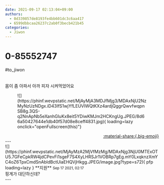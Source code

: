 ```yaml
---
date: 2021-09-17 02:13:04+09:00
authors:
  - 0d339857de8193fe4bb601dc3c6aa417
  - 6599dbbcaa26237c2ab0f3becb421b45
categories:
  - Jiwon
---
```


# 0-85552747

<div class="post-container" markdown="1">
<div class="content-container md-sidebar__scrollwrap" markdown="1">

\#to_jiwon<br><br><br>몸이 좀 아파서 아까 피자 시켜먹었어요
<figure markdown="1">
![](https://phinf.wevpstatic.net/MjAyMjA3MDJfMjg3/MDAxNjU2NzMyNzUzNDgx.iD43IfS1wjYfLEUVlWQtKXz4ardjQggrQwvfwqpnSB8g.3QS-q2NnApNb5eXanhGluKx8eit5YDiwKMJm2HCKngUg.JPEG/8d66a50427644e1db40f57d08e8ceff4831.jpg){ loading=lazy onclick="openFullscreen(this)"}
</figure>


</div>
</div>

<div style="text-align: right;" markdown="1">
<a href="https://weverse.io/fromis9/fanpost/0-85552747" style="text-align: right;">:material-share:{.big-emoji}</a>
</div>
---

<div class="comments-container md-sidebar__scrollwrap" markdown="1">
<div class="comment" markdown="1">
<div class='id-container' markdown="1">
![](https://phinf.wevpstatic.net/MjAyMzA2MjVfMzMg/MDAxNjg3NjU0MTExOTU5.7GFeCpkRW4jdCPevFi1sgeF7S4XyLHRSJr1VOBRp7gEg.mY0LxqknzXmYC4oZ6TpxCmdSnAbldBctUiaEHQVjHkgg.JPEG/image.jpg?type=s72){ pfp loading=lazy }
**<span class="artist">지원</span>** <small>Sep 17 2021, 02:17</small><br>
</div>
<div class='comment-body' markdown="1">
핑계가 대단하신데?
</div>
</div>
</div>
---
